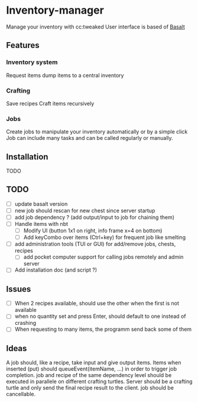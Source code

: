 # Inventory-manager

Manage your inventory with cc:tweaked
User interface is based of [Basalt](https://basalt.madefor.cc/#/)


## Features

### Inventory system

Request items
dump items to a central inventory


### Crafting

Save recipes
Craft items recursively


### Jobs

Create jobs to manipulate your inventory automatically or by a simple click
Job can include many tasks and can be called regularly or manually.


## Installation

TODO


## TODO

- [ ] update basalt version
- [ ] new job should rescan for new chest since server startup
- [ ] add job dependency ? (add output/input to job for chaining them)
- [ ] Handle items with nbt
  - [ ] Modify UI (button 1x1 on right, info frame x=4 on bottom)
  - [ ] Add keyCombo over items (Ctrl+key) for frequent job like smelting
- [ ] add administration tools (TUI or GUI) for add/remove jobs, chests, recipes
  - [ ] add pocket computer support for calling jobs remotely and admin server
- [ ] Add installation doc (and script ?)

## Issues

- [ ] When 2 recipes available, should use the other when the first is not
      available
- [ ] when no quantity set and press Enter, should default to one instead of
      crashing
- [ ] When requesting to many items, the programm send back some of them

## Ideas

A job should, like a recipe, take input and give output items.
Items when inserted (put) should queueEvent(itemName, ...) in order to trigger
job completion.
job and recipe of the same dependency level should be executed in parallele on
different crafting turtles.
Server should be a crafting turtle and only send the final recipe result to the
client.
job should be cancellable.

